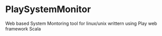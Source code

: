 # PlaySystemMonitor
Web based System Montoring tool for linux/unix writtern using Play web framework Scala
